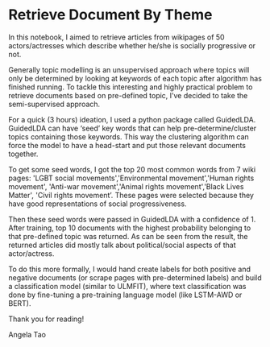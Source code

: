 # Retrieve Document By Theme

In this notebook, I aimed to retrieve articles from wikipages of 50 actors/actresses which describe whether he/she is socially progressive or not. 

Generally topic modelling is an unsupervised approach  where topics will only be determined by looking at keywords of each topic after algorithm has finished running. To tackle this interesting and highly practical problem to retrieve documents based on pre-defined topic, I’ve decided to take the semi-supervised approach.

For a quick (3 hours) ideation, I used a python package called GuidedLDA. GuidedLDA can have ‘seed’ key words that can help pre-determine/cluster topics containing those keywords. This way the clustering algorithm can force the model to have a head-start and put those relevant documents together. 

To get some seed words, I got the top 20 most common words from 7 wiki pages: 'LGBT social movements','Environmental movement','Human rights movement', 'Anti-war movement','Animal rights movement','Black Lives Matter', 'Civil rights movement’. These pages were selected because they have good representations of social progressiveness. 

Then these seed words were passed in GuidedLDA with a confidence of 1. After training, top 10 documents with the highest probability belonging to that pre-defined topic was returned. As can be seen from the result, the returned articles did mostly talk about political/social aspects of that actor/actress.

To do this more formally,  I would hand create labels for both positive and negative documents (or scrape pages with pre-determined labels) and build a classification model (similar to ULMFIT), where text classification was done by fine-tuning a pre-training language model (like LSTM-AWD or BERT).

Thank you for reading!

Angela Tao

 
